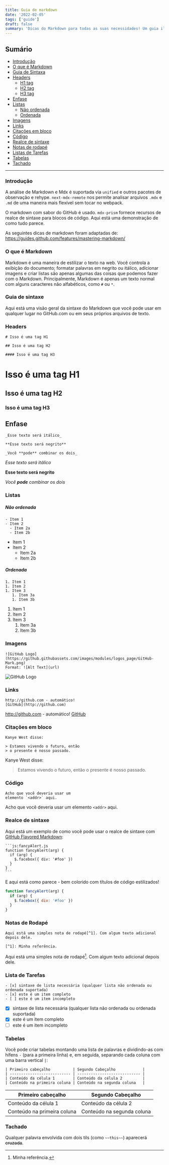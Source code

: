 ```yaml
---
title: Guia de markdown
date: '2022-02-05'
tags: ['guide']
draft: false
summary: 'Dicas do Markdown para todas as suas necessidades! Um guia ilustrado baseado no GitHub Flavored Markdown.'
---
```


## Sumário

- [Introdução](#introduction)
- [O que é Markdown](#what-is)
- [Guia de Sintaxa](#sintaxe)
- [Headers](#headers)
  - [H1 tag](#headers-h1)
  - [H2 tag](#headers-h2)
  - [H3 tag](#headers-h3)
- [Enfase](#emphasis)
- [Listas](#lists)
  - [Não ordenada](#lists-unordered)
  - [Ordenada](#lists-ordered)
- [Imagens](#images)
- [Links](#images)
- [Citações em bloco](#blockquotes)
- [Código](#inline-code)
- [Realce de sintaxe](#syntax-highlighting)
- [Notas de rodapé](#footnotes)
- [Listas de Tarefas](#task-list)
- [Tabelas](#tables)
- [Tachado](#strikethrough)

---

### Introdução <a name="introduction"></a>

A análise de Markdown e Mdx é suportada via `unified` e outros pacotes de observação e rehype. `next-mdx-remote` nos permite analisar arquivos `.mdx` e `.md` de uma maneira mais flexível sem tocar no webpack.

O markdown com sabor do GitHub é usado. `mdx-prism` fornece recursos de realce de sintaxe para blocos de código. Aqui está uma demonstração de como tudo parece.

As seguintes dicas de markdown foram adaptadas de: https://guides.github.com/features/mastering-markdown/

### O que é Markdown <a name="what-is"></a>

Markdown é uma maneira de estilizar o texto na web. Você controla a exibição do documento; formatar palavras em negrito ou itálico, adicionar imagens e criar listas são apenas algumas das coisas que podemos fazer com o Markdown. Principalmente, Markdown é apenas um texto normal com alguns caracteres não alfabéticos, como `#` ou `*`.

### Guia de sintaxe <a name="sintax"></a>

Aqui está uma visão geral da sintaxe do Markdown que você pode usar em qualquer lugar no GitHub.com ou em seus próprios arquivos de texto.

### Headers <a name="headers"></a>

```
# Isso é uma tag H1

## Isso é uma tag H2

#### Isso é uma tag H3
```

# Isso é uma tag H1 <a name="headers-h1"></a>

## Isso é uma tag H2 <a name="headers-h2"></a>

### Isso é uma tag H3 <a name="headers-h3"></a>

## Enfase <a name="emphasis"></a>

```
_Esse texto será itálico_

**Esse texto será negrito**

_Você **pode** combinar os dois_
```

_Esse texto será itálico_

**Esse texto será negrito**

_Você **pode** combinar os dois_

### Listas <a name="lists"></a>

##### Não ordenada <a name="lists-unordered"></a>

```
- Item 1
- Item 2
  - Item 2a
  - Item 2b
```

- Item 1
- Item 2
  - Item 2a
  - Item 2b

##### Ordenada <a name="lists-ordered"></a>

```
1. Item 1
1. Item 2
1. Item 3
   1. Item 3a
   1. Item 3b
```

1. Item 1
1. Item 2
1. Item 3
   1. Item 3a
   1. Item 3b

### Imagens <a name="images"></a>

```
![GitHub Logo](https://github.githubassets.com/images/modules/logos_page/GitHub-Mark.png)
Format: ![Alt Text](url)
```

![GitHub Logo](https://github.githubassets.com/images/modules/logos_page/GitHub-Mark.png)

### Links <a name="links"></a>

```
http://github.com - automático!
[GitHub](http://github.com)
```

http://github.com - automático!
[GitHub](http://github.com)

### Citações em bloco <a name="blockquotes"></a>

```
Kanye West disse:

> Estamos vivendo o futuro, então
> o presente é nosso passado.
```

Kanye West disse:

> Estamos vivendo o futuro, então
> o presente é nosso passado.

### Código <a name="inline-code"></a>

```
Acho que você deveria usar um
elemento `<addr>` aqui.
```

Acho que você deveria usar um
elemento `<addr>` aqui.

### Realce de sintaxe <a name="syntax-highlighting"></a>

Aqui está um exemplo de como você pode usar o realce de sintaxe com [GitHub Flavored Markdown](https://help.github.com/articles/basic-writing-and-formatting-syntax/):

````
```js:fancyAlert.js
function fancyAlert(arg) {
  if (arg) {
    $.facebox({ div: '#foo' })
  }
}
```
````

E aqui está como parece - bem colorido com títulos de código estilizados!

```js:fancyAlert.js
function fancyAlert(arg) {
  if (arg) {
    $.facebox({ div: '#foo' })
  }
}
```

### Notas de Rodapé <a name="footnotes"></a>

```
Aqui está uma simples nota de rodapé[^1]. Com algum texto adicional depois dele.

[^1]: Minha referência.
```

Aqui está uma simples nota de rodapé[^1]. Com algum texto adicional depois dele.

[^1]: Minha referência.

### Lista de Tarefas <a name="task-lists"></a>

```
- [x] sintaxe de lista necessária (qualquer lista não ordenada ou ordenada suportada)
- [x] este é um item completo
- [ ] este é um item incompleto
```

- [x] sintaxe de lista necessária (qualquer lista não ordenada ou ordenada suportada)
- [x] este é um item completo
- [ ] este é um item incompleto

### Tabelas <a name="tables"></a>

Você pode criar tabelas montando uma lista de palavras e dividindo-as com hífens `-` (para a primeira linha) e, em seguida, separando cada coluna com uma barra vertical `|`:

```
| Primeiro cabeçalho          | Segundo Cabeçalho            |
| --------------------------- | ---------------------------- |
| Conteúdo da célula 1        | Conteúdo da célula 2         |
| Conteúdo na primeira coluna | Conteúdo na segunda coluna   |
```

| Primeiro cabeçalho          | Segundo Cabeçalho          |
| --------------------------- | -------------------------- |
| Conteúdo da célula 1        | Conteúdo da célula 2       |
| Conteúdo na primeira coluna | Conteúdo na segunda coluna |

### Tachado <a name="strikethrough"></a>

Qualquer palavra envolvida com dois tils (como `~~this~~`) aparecerá ~~cruzada~~.
